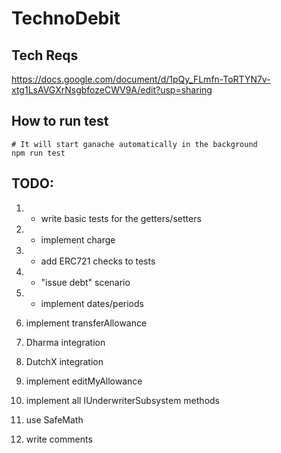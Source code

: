 # TechnoDebit

## Tech Reqs

https://docs.google.com/document/d/1pQy_FLmfn-ToRTYN7v-xtg1LsAVGXrNsgbfozeCWV9A/edit?usp=sharing


## How to run test 

```
# It will start ganache automatically in the background
npm run test 
```

## TODO:
1. * write basic tests for the getters/setters 
1. * implement charge 
1. * add ERC721 checks to tests
1. * "issue debt" scenario
1. * implement dates/periods
1. implement transferAllowance 
1. Dharma integration 
1. DutchX integration
  
1. implement editMyAllowance 
1. implement all IUnderwriterSubsystem methods
1. use SafeMath 
1. write comments 

